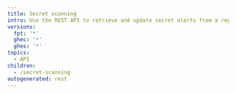 ```yaml
---
title: Secret scanning
intro: Use the REST API to retrieve and update secret alerts from a repository.
versions:
  fpt: '*'
  ghec: '*'
  ghes: '*'
topics:
  - API
children:
  - /secret-scanning
autogenerated: rest
---
```


<!-- Content after this section is automatically generated -->
